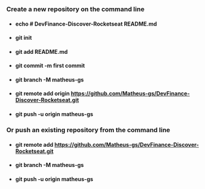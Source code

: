 ### Create a new repository on the command line

* #### echo # DevFinance-Discover-Rocketseat  README.md
* #### git init
* #### git add README.md
* #### git commit -m first commit
* #### git branch -M matheus-gs
* #### git remote add origin https://github.com/Matheus-gs/DevFinance-Discover-Rocketseat.git
* #### git push -u origin matheus-gs


### Or push an existing repository from the command line

* #### git remote add https://github.com/Matheus-gs/DevFinance-Discover-Rocketseat.git
* #### git branch -M matheus-gs
* #### git push -u origin matheus-gs